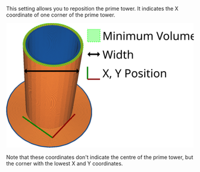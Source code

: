 This setting allows you to reposition the prime tower. It indicates the X coordinate of one corner of the prime tower.

![The X coordinate of the prime tower](../images/prime_tower.svg)

Note that these coordinates don't indicate the centre of the prime tower, but the corner with the lowest X and Y coordinates.